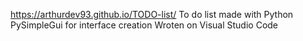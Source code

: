https://arthurdev93.github.io/TODO-list/
To do list made with Python
PySimpleGui for interface creation
Wroten on Visual Studio Code
